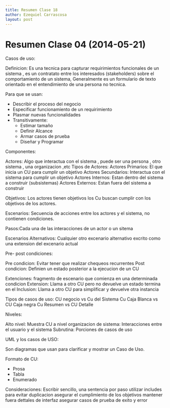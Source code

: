 ```yaml
---
title: Resumen Clase 18
author: Ezequiel Carrascosa
layout: post
---
```

Resumen Clase 04 (2014-05-21)
=========================================
Casos de uso:

Definicion: Es una tecnica para capturar requirimientos funcionales de un sistema , es un contratato entre los interesados (stakeholders) sobre el comportamiento de un sistema, Generalmente es un formulario de texto orientado en el entendimiento de una persona no tecnica.


Para que se usan:

- Describir el proceso del negocio
- Especificar funcionamiento de un requirimiento
- Plasmar nuevas funcionalidades
- Transitivamente:
	- Estimar tamaño
	- Definir Alcance
	- Armar casos de prueba
	- Diseñar y Programar

Componentes:

Actores: Algo que interactua con el sistema , puede ser una persona , otro sistema , una organizacion ,etc
	Tipos de Actores:
		Actores Primarios: El que inicia un CU para cumplir un objetivo
		Actores Secundarios: Interactua con el sistema para cumplir un objetivo
		Actores Internos: Estan dentro del sistema a construir	(subsistemas)
		Actores Externos: Estan fuera del sistema a construir

Objetivos: Los actores tienen objetivos los Cu buscan cumplir con los objetivos de los actores.

Escenarios: Secuencia de acciones entre los actores y el sistema, no contienen condiciones.

Pasos:Cada una de las interacciones de un actor o un sitema

Escenarios Alternativos: Cualquier otro excenario alternativo excrito como una extension del excenario actual

Pre- post condiciones:

Pre condicion: Evitar tener que realizar chequeos recurrentes
Post condicion: Definien un estado posterior a la ejecucion de un CU

Extenciones:
fragmento de escenario que comienza en una determinada condicion
Extension: Llama a otro CU pero no devuelve un estado termina en el
Inclusion: Llama a otro CU para simplificar y devuelve otra instancia


Tipos de casos de uso:
CU negocio vs Cu del Sistema
Cu Caja Blanca vs CU Caja negra
Cu Resumen vs CU Detalle

Niveles:

Alto nivel: Muestra CU a nivel organizacion
de sistema: Interacciones entre el usuario y el sistema
Subrutina: Porciones de casos de uso

UML y los casos de USO:

Son diagramas que usan para clarificar y mostrar un Caso de Uso.

Formato de CU:
- Prosa
- Tabla
- Enumerado


Consideraciones: Escribir sencillo, una sentencia por paso
utilizar includes para evitar duplicacion
asegurar el cumplimiento de los objetivos
mantener fuera dettales de interfaz
asegurar casos de prueba de exito y error








